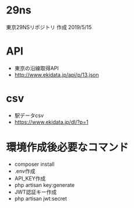 # 29ns
東京29NSリポジトリ
作成 2019/5/15

# API
* 東京の沿線取得API
 * http://www.ekidata.jp/api/p/13.json

# csv
* 駅データcsv
 * https://www.ekidata.jp/dl/?p=1

# 環境作成後必要なコマンド
* composer install
* .env作成
* API_KEY作成
 * php artisan key:generate
* JWT認証キー作成
 * php artisan jwt:secret
